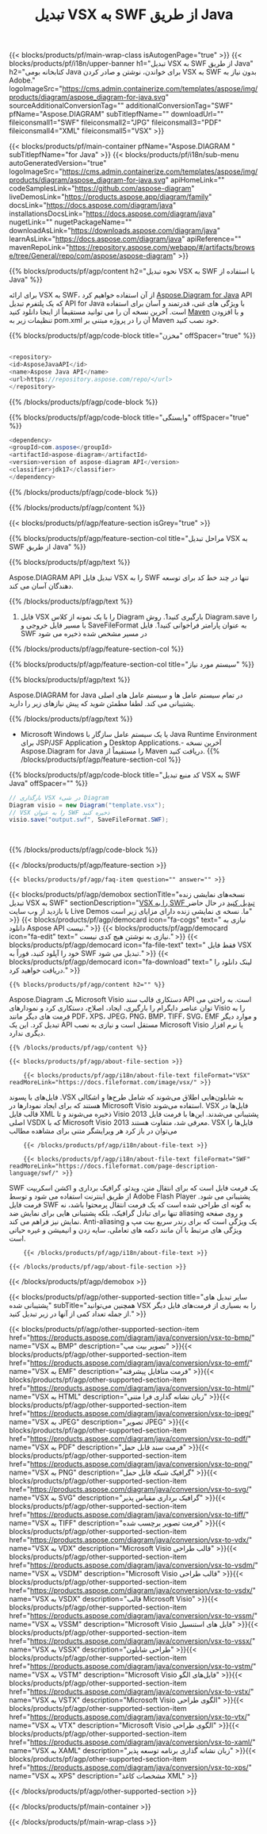 ﻿---
title: تبدیل VSX به SWF از طریق Java 
url: /fa/java/conversion/vsx-to-swf/ 
description: نمونه کد تبدیل Java برای قالب VSX به فایل SWF. از این کد مثال برای تبدیل VSX به SWF در هر برنامه مبتنی بر وب یا دسکتاپ Java استفاده کنید.
---
{{< blocks/products/pf/main-wrap-class isAutogenPage="true" >}}
{{< blocks/products/pf/i18n/upper-banner h1="تبدیل VSX به SWF از طریق Java" h2="کتابخانه بومی Java برای خواندن، نوشتن و صادر کردن VSX به SWF بدون نیاز به Adobe." logoImageSrc="https://cms.admin.containerize.com/templates/aspose/img/products/diagram/aspose_diagram-for-java.svg" sourceAdditionalConversionTag="" additionalConversionTag="SWF" pfName="Aspose.DIAGRAM" subTitlepfName="" downloadUrl="" fileiconsmall1="SWF" fileiconsmall2="JPG" fileiconsmall3="PDF" fileiconsmall4="XML" fileiconsmall5="VSX" >}}

{{< blocks/products/pf/main-container pfName="Aspose.DIAGRAM " subTitlepfName="for Java" >}}
{{< blocks/products/pf/i18n/sub-menu autoGeneratedVersion="true" logoImageSrc="https://cms.admin.containerize.com/templates/aspose/img/products/diagram/aspose_diagram-for-java.svg" apiHomeLink="" codeSamplesLink="https://github.com/aspose-diagram" liveDemosLink="https://products.aspose.app/diagram/family" docsLink="https://docs.aspose.com/diagram/java" installationsDocsLink="https://docs.aspose.com/diagram/java" nugetLink="" nugetPackageName="" downloadAsLink="https://downloads.aspose.com/diagram/java" learnAsLink="https://docs.aspose.com/diagram/java" apiReference="" mavenRepoLink="https://repository.aspose.com/webapp/#/artifacts/browse/tree/General/repo/com/aspose/aspose-diagram" >}}

{{% blocks/products/pf/agp/content h2="نحوه تبدیل VSX به SWF با استفاده از Java" %}}

برای ارائه VSX به SWF، از آن استفاده خواهیم کرد <a href="https://products.aspose.com/diagram/java">Aspose.Diagram for Java</a> API که یک پلتفرم تبدیل API for Java با ویژگی های غنی، قدرتمند و آسان برای استفاده است. آخرین نسخه آن را می توانید مستقیماً از اینجا دانلود کنید <a href="https://repository.aspose.com/webapp/#/artifacts/browse/tree/General/repo/com/aspose/aspose-diagram">Maven</a> و با افزودن تنظیمات زیر به pom.xml آن را در پروژه مبتنی بر Maven خود نصب کنید.

{{% blocks/products/pf/agp/code-block title="مخزن" offSpacer="true" %}}

```cs

<repository>
<id>AsposeJavaAPI</id>
<name>Aspose Java API</name>
<url>https://repository.aspose.com/repo/</url>
</repository>


```

{{% /blocks/products/pf/agp/code-block %}}

{{% blocks/products/pf/agp/code-block title="وابستگی" offSpacer="true" %}}

```cs
<dependency>
<groupId>com.aspose</groupId>
<artifactId>aspose-diagram</artifactId>
<version>version of aspose-diagram API</version>
<classifier>jdk17</classifier>
</dependency>


```

{{% /blocks/products/pf/agp/code-block %}}

{{% /blocks/products/pf/agp/content %}}

{{< blocks/products/pf/agp/feature-section isGrey="true" >}}

{{% blocks/products/pf/agp/feature-section-col title="مراحل تبدیل VSX به SWF از طریق Java" %}}

{{% blocks/products/pf/agp/text %}}

 Aspose.DIAGRAM API تبدیل فایل VSX را به SWF تنها در چند خط کد برای توسعه دهندگان آسان می کند.

{{% /blocks/products/pf/agp/text %}}

1. فایل VSX را با یک نمونه از کلاس Diagram بارگیری کنید1. روش Diagram.save را با مسیر فایل خروجی و SaveFileFormat به عنوان پارامتر فراخوانی کنید1. فایل SWF در مسیر مشخص شده ذخیره می شود


{{% /blocks/products/pf/agp/feature-section-col %}}

{{% blocks/products/pf/agp/feature-section-col title="سیستم مورد نیاز" %}}

{{% blocks/products/pf/agp/text %}}

 Aspose.DIAGRAM for Java در تمام سیستم عامل ها و سیستم عامل های اصلی پشتیبانی می کند. لطفا مطمئن شوید که پیش نیازهای زیر را دارید.

{{% /blocks/products/pf/agp/text %}}

- Microsoft Windows یا یک سیستم عامل سازگار با Java Runtime Environment برای JSP/JSF Application و Desktop Applications.- آخرین نسخه Aspose.Diagram for Java را مستقیماً از Maven دریافت کنید.
{{% /blocks/products/pf/agp/feature-section-col %}}

{{% blocks/products/pf/agp/code-block title="کد منبع تبدیل VSX به SWF Java" offSpacer="" %}}

```cs
// بارگذاری VSX در شیء Diagram 
Diagram visio = new Diagram("template.vsx");
// VSX را به عنوان SWF ذخیره کنید 
visio.save("output.swf", SaveFileFormat.SWF);   
  
  


```

{{% /blocks/products/pf/agp/code-block %}}

{{< /blocks/products/pf/agp/feature-section >}}

    {{< blocks/products/pf/agp/faq-item question="" answer="" >}}
 

<!-- aboutfile Starts -->

{{< blocks/products/pf/agp/demobox sectionTitle="نسخه‌های نمایشی زنده تبدیل VSX به SWF" sectionDescription="[VSX را به SWF تبدیل کنید](https://products.aspose.app/diagram/conversion/vsx-to-swf) در حال حاضر با بازدید از وب سایت Live Demos ما. نسخه ی نمایشی زنده دارای مزایای زیر است" >}}
        {{< blocks/products/pf/agp/democard icon="fa-cogs" text=" نیازی به دانلود Aspose API نیست." >}}
        {{< blocks/products/pf/agp/democard icon="fa-edit" text=" نیازی به نوشتن هیچ کدی نیست." >}}
        {{< blocks/products/pf/agp/democard icon="fa-file-text" text=" فقط فایل VSX خود را آپلود کنید، فوراً به SWF تبدیل می شود." >}}
        {{< blocks/products/pf/agp/democard icon="fa-download" text=" لینک دانلود را دریافت خواهید کرد." >}}

    {{% blocks/products/pf/agp/content h2="" %}}

Aspose.Diagram یک Microsoft Visio دستکاری قالب سند API است. به راحتی می توان عناصر دایگرام را بارگیری، ایجاد، اصلاح، دستکاری کرد و نمودارهای Visio را به فرمت های دیگر مانند PDF، XPS، JPEG، PNG، BMP، TIFF، SVG، EMF و موارد دیگر تبدیل کرد. این یک API مستقل است و نیازی به نصب Microsoft Visio یا نرم افزار دیگری ندارد.    



    {{% /blocks/products/pf/agp/content %}}

    {{< blocks/products/pf/agp/about-file-section >}}

        {{< blocks/products/pf/agp/i18n/about-file-text fileFormat="VSX" readMoreLink="https://docs.fileformat.com/image/vsx/" >}}
فایل‌های با پسوند .VSX به شابلون‌هایی اطلاق می‌شوند که شامل طرح‌ها و اشکالی هستند که برای ایجاد نمودارها در Microsoft Visio استفاده می‌شوند. VSX فایل‌ها در قالب فایل XML ذخیره می‌شوند و تا Visio 2013 پشتیبانی می‌شدند. این‌ها با فرمت فایل اصلی VSDX که با Microsoft Visio 2013 معرفی شد، متفاوت هستند. VSX فایل‌ها را می‌توان در باز کرد هر ویرایشگر متنی برای مشاهده مطالب

        {{< /blocks/products/pf/agp/i18n/about-file-text >}}

        {{< blocks/products/pf/agp/i18n/about-file-text fileFormat="SWF" readMoreLink="https://docs.fileformat.com/page-description-language/swf/" >}}
SWF یک فرمت فایل است که برای انتقال متن، ویدئو، گرافیک برداری و اکشن اسکریپت از طریق اینترنت استفاده می شود و توسط Adobe Flash Player پشتیبانی می شود. فرمت فایل SWF به گونه ای طراحی شده است که یک فرمت انتقال پرمحتوا باشد، نه تنها برای تبادل گرافیک، بلکه پشتیبانی هایی برای نمایش ضد aliasing و روی صفحه نمایش نیز فراهم می کند. Anti-aliasing یک ویژگی است که برای رندر سریع بیت مپ و ویژگی های مرتبط با آن مانند دکمه های تعاملی، سایه زدن و انیمیشن و غیره حیاتی است.

        {{< /blocks/products/pf/agp/i18n/about-file-text >}}

    {{< /blocks/products/pf/agp/about-file-section >}}

{{< /blocks/products/pf/agp/demobox >}}

<!-- aboutfile Ends -->

{{< blocks/products/pf/agp/other-supported-section title="سایر تبدیل های پشتیبانی شده" subTitle="همچنین می‌توانید VSX را به بسیاری از فرمت‌های فایل دیگر از جمله تعداد کمی از آنها در زیر تبدیل کنید." >}}

{{< blocks/products/pf/agp/other-supported-section-item href="https://products.aspose.com/diagram/java/conversion/vsx-to-bmp/" name="VSX به BMP" description="تصویر بیت مپ" >}}{{< blocks/products/pf/agp/other-supported-section-item href="https://products.aspose.com/diagram/java/conversion/vsx-to-emf/" name="VSX به EMF" description="فرمت متافایل پیشرفته" >}}{{< blocks/products/pf/agp/other-supported-section-item href="https://products.aspose.com/diagram/java/conversion/vsx-to-html/" name="VSX به HTML" description="زبان نشانه گذاری فرا متنی" >}}{{< blocks/products/pf/agp/other-supported-section-item href="https://products.aspose.com/diagram/java/conversion/vsx-to-jpeg/" name="VSX به JPEG" description="تصویر JPEG" >}}{{< blocks/products/pf/agp/other-supported-section-item href="https://products.aspose.com/diagram/java/conversion/vsx-to-pdf/" name="VSX به PDF" description="فرمت سند قابل حمل" >}}{{< blocks/products/pf/agp/other-supported-section-item href="https://products.aspose.com/diagram/java/conversion/vsx-to-png/" name="VSX به PNG" description="گرافیک شبکه قابل حمل" >}}{{< blocks/products/pf/agp/other-supported-section-item href="https://products.aspose.com/diagram/java/conversion/vsx-to-svg/" name="VSX به SVG" description="گرافیک برداری مقیاس پذیر" >}}{{< blocks/products/pf/agp/other-supported-section-item href="https://products.aspose.com/diagram/java/conversion/vsx-to-tiff/" name="VSX به TIFF" description="فرمت تصویر برچسب شده" >}}{{< blocks/products/pf/agp/other-supported-section-item href="https://products.aspose.com/diagram/java/conversion/vsx-to-vdx/" name="VSX به VDX" description="Microsoft Visio قالب طراحی" >}}{{< blocks/products/pf/agp/other-supported-section-item href="https://products.aspose.com/diagram/java/conversion/vsx-to-vsdm/" name="VSX به VSDM" description="Microsoft Visio قالب طراحی" >}}{{< blocks/products/pf/agp/other-supported-section-item href="https://products.aspose.com/diagram/java/conversion/vsx-to-vsdx/" name="VSX به VSDX" description="قالب Microsoft Visio" >}}{{< blocks/products/pf/agp/other-supported-section-item href="https://products.aspose.com/diagram/java/conversion/vsx-to-vssm/" name="VSX به VSSM" description="Microsoft Visio فایل های استنسیل" >}}{{< blocks/products/pf/agp/other-supported-section-item href="https://products.aspose.com/diagram/java/conversion/vsx-to-vssx/" name="VSX به VSSX" description="طراحی شابلون" >}}{{< blocks/products/pf/agp/other-supported-section-item href="https://products.aspose.com/diagram/java/conversion/vsx-to-vstm/" name="VSX به VSTM" description="Microsoft Visio فایل‌های الگو" >}}{{< blocks/products/pf/agp/other-supported-section-item href="https://products.aspose.com/diagram/java/conversion/vsx-to-vstx/" name="VSX به VSTX" description="Microsoft Visio الگوی طراحی" >}}{{< blocks/products/pf/agp/other-supported-section-item href="https://products.aspose.com/diagram/java/conversion/vsx-to-vtx/" name="VSX به VTX" description="Microsoft Visio الگوی طراحی" >}}{{< blocks/products/pf/agp/other-supported-section-item href="https://products.aspose.com/diagram/java/conversion/vsx-to-xaml/" name="VSX به XAML" description="زبان نشانه گذاری برنامه توسعه پذیر" >}}{{< blocks/products/pf/agp/other-supported-section-item href="https://products.aspose.com/diagram/java/conversion/vsx-to-xps/" name="VSX به XPS" description="مشخصات کاغذ XML" >}}

{{< /blocks/products/pf/agp/other-supported-section >}}

{{< /blocks/products/pf/main-container >}}
    
{{< /blocks/products/pf/main-wrap-class >}}
